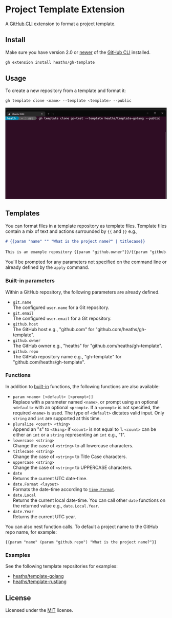 # Project Template Extension

A [GitHub CLI] extension to format a project template.

## Install

Make sure you have version 2.0 or [newer] of the [GitHub CLI] installed.

```bash
gh extension install heaths/gh-template
```

## Usage

To create a new repository from a template and format it:

```bash
gh template clone <name> --template <template> --public
```

![screenshot](assets/gh-template.gif)

## Templates

You can format files in a template repository as template files.
Template files contain a mix of text and actions surrounded by `{{` and `}}` e.g.,

```markdown
# {{param "name" "" "What is the project name?" | titlecase}}

This is an example repository {{param "github.owner"}}/{{param "github.repo"}}.
```

You'll be prompted for any parameters not specified on the command line
or already defined by the `apply` command.

### Built-in parameters

Within a GitHub repository, the following parameters are already defined.

* `git.name`\
  The configured `user.name` for a Git repository.
* `git.email`\
  The configured `user.email` for a Git repository.
* `github.host`\
  The GitHub host e.g., "github.com" for "github.com/heaths/gh-template".
* `github.owner`\
  The GitHub owner e.g., "heaths" for "github.com/heaths/gh-template".
* `github.repo`\
  The GitHub repository name e.g., "gh-template" for "github.com/heaths/gh-template".

### Functions

In addition to [built-in](https://pkg.go.dev/text/template#hdr-Functions) functions,
the following functions are also available:

* `param <name> [<default> [<prompt>]]`\
  Replace with a parameter named `<name>`, or prompt using an optional `<default>`
  with an optional `<prompt>`. If a `<prompt>` is not specified, the required
  `<name>` is used. The type of `<default>` dictates valid input. Only `string`
  and `int` are supported at this time.
* `pluralize <count> <thing>`\
  Append an "s" to `<thing>` if `<count>` is not equal to 1. `<count>` can be
  either an `int` or a `string` representing an `int` e.g., "1".
* `lowercase <string>`\
  Change the case of `<string>` to all lowercase characters.
* `titlecase <string>`\
  Change the case of `<string>` to Title Case characters.
* `uppercase <string>`\
  Change the case of `<string>` to UPPERCASE characters.
* `date`\
  Returns the current UTC date-time.
* `date.Format <layout>`\
  Formats the date-time according to [`time.Format`](https://pkg.go.dev/time#Time.Format).
* `date.Local`\
  Returns the current local date-time. You can call other `date` functions
  on the returned value e.g., `date.Local.Year`.
* `date.Year`\
  Returns the current UTC year.

You can also nest function calls. To default a project name to the GitHub repo name, for example:

```text
{{param "name" (param "github.repo") "What is the project name?"}}
```

### Examples

See the following template repositories for examples:

* [heaths/template-golang](https://github.com/heaths/template-golang)
* [heaths/template-rustlang](https://github.com/heaths/template-rustlang)

## License

Licensed under the [MIT](LICENSE.txt) license.

[GitHub CLI]: https://github.com/cli/cli
[newer]: https://github.com/cli/cli/releases/latest
